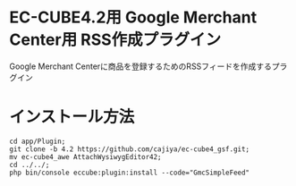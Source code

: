 # EC-CUBE4.2用 Google Merchant Center用 RSS作成プラグイン

Google Merchant Centerに商品を登録するためのRSSフィードを作成するプラグイン

# インストール方法

```
cd app/Plugin;
git clone -b 4.2 https://github.com/cajiya/ec-cube4_gsf.git;
mv ec-cube4_awe AttachWysiwygEditor42;
cd ../../;
php bin/console eccube:plugin:install --code="GmcSimpleFeed"
```

